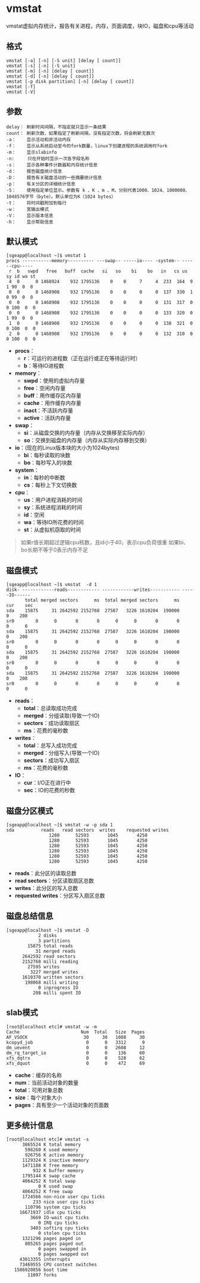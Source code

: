 # vmstat

vmstat虚拟内存统计，报告有关进程，内存，页面调度，块IO，磁盘和cpu等活动

## 格式

```shell
vmstat [-a] [-n] [-S unit] [delay [ count]]
vmstat [-s] [-n] [-S unit]
vmstat [-m] [-n] [delay [ count]]
vmstat [-d] [-n] [delay [ count]]
vmstat [-p disk partition] [-n] [delay [ count]]
vmstat [-f]
vmstat [-V]
```

## 参数

```shell
delay： 刷新时间间隔，不指定就只显示一条结果
count： 刷新次数，如果指定了刷新间隔，没有指定次数，将会刷新无数次
-a：    显示活动和非活动内存
-f：    显示从系统启动至今的fork数量，linux下创建进程的系统调用时fork
-m：	   显示slabinfo
-n:     只在开始时显示一次各字段名称
-s：    显示各种事件计数器和内存统计信息
-d：    报告磁盘统计信息
-D：    报告有关磁盘活动的一些摘要统计信息
-p：	   有关分区的详细统计信息
-S：    使用指定单位显示。参数有 k 、K 、m 、M，分别代表1000、1024、1000000、1048576字节（byte）。默认单位为K（1024 bytes）
-t：    将时间戳附加到每行
-w：    宽输出模式
-V：    显示版本信息
-h：	   显示帮助信息
```

## 默认模式

```shell
[sgeapp@localhost ~]$ vmstat 1
procs -----------memory---------- ---swap-- -----io---- -system-- ------cpu-----
 r  b   swpd   free   buff  cache   si   so    bi    bo   in   cs us sy id wa st
 4  0      0 1468924    932 1795136    0    0     7     4  233  164  9  1 90  0  0
 0  0      0 1468908    932 1795136    0    0     0     0  137  330  1  0 99  0  0
 0  0      0 1468908    932 1795136    0    0     0     0  131  317  0  0 100  0  0
 0  0      0 1468908    932 1795136    0    0     0     0  133  320  0  1 99  0  0
 1  0      0 1468908    932 1795136    0    0     0     0  138  321  0  0 100  0  0
 2  0      0 1468908    932 1795136    0    0     0     0  132  310  0  0 100  0  0
```

- **procs**：
  - **r**：可运行的进程数（正在运行或正在等待运行时）
  - **b**：等待IO进程数
- **memory**：
  - **swpd**：使用的虚拟内存量
  - **free**：空闲内存量
  - **buff**：用作缓存区内存量
  - **cache**：用作缓存内存量
  - **inact**：不活跃内存量
  - **active**：活跃内存量
- **swap**：
  - **si**：从磁盘交换的内存量（内存从交换移至实际内存）
  - **so**：交换到磁盘的内存量（内存从实际内存移到交换）
- **io**：(现在的Linux版本块的大小为1024bytes)
  - **bi**：每秒读取的块数
  - **bo**：每秒写入的块数
- **system**：
  - **in**：每秒的中断数
  - **cs**：每秒上下文切换数
- **cpu**：
  - **us**：用户进程消耗的时间
  - **sy**：系统进程消耗的时间
  - **id**：空闲
  - **wa**：等待IO所花费的时间
  - **st**：从虚拟机窃取的时间

> 如果r值长期超过逻辑cpu核数，且id小于40，表示cpu负荷很重
> 如果bi、bo长期不等于0表示内存不足

## 磁盘模式

```shell
[sgeapp@localhost ~]$ vmstat  -d 1
disk- ------------reads------------ ------------writes----------- -----IO------
       total merged sectors      ms  total merged sectors      ms    cur    sec
sda    15875     31 2642592 2152768  27587   3226 1610204  198000      0    208
sr0        0      0       0       0      0      0       0       0      0      0
sda    15875     31 2642592 2152768  27587   3226 1610204  198000      0    208
sr0        0      0       0       0      0      0       0       0      0      0
sda    15875     31 2642592 2152768  27587   3226 1610204  198000      0    208
sr0        0      0       0       0      0      0       0       0      0      0
sda    15875     31 2642592 2152768  27587   3226 1610204  198000      0    208
sr0        0      0       0       0      0      0       0       0      0      0
```

- **reads**：
  - **total**：总读取成功完成
  - **merged**：分组读取(导致一个IO)
  - **sectors**：成功读取扇区
  - **ms**：花费的毫秒数
- **writes**：
  - **total**：总写入成功完成
  - **merged**：分组写入(导致一个IO)
  - **sectors**：成功写入扇区
  - **ms**：花费的毫秒数
- **IO**：
  - **cur**：I/O正在进行中
  - **sec**：IO的花费的秒数

## 磁盘分区模式

```shell
[sgeapp@localhost ~]$ vmstat -w -p sda 1
sda          reads   read sectors  writes    requested writes
                1280      52593       1045       4250
                1280      52593       1045       4250
                1280      52593       1045       4250
                1280      52593       1045       4250
                1280      52593       1045       4250
                1280      52593       1045       4250
```

- **reads**：此分区的读取总数
- **read sectors**：分区读取扇区总数
- **writes**：此分区的写入总数
- **requested writes**：分区写入扇区总数

## 磁盘总结信息

```shell
[sgeapp@localhost ~]$ vmstat -D
            2 disks 
            3 partitions 
        15875 total reads
           31 merged reads
      2642592 read sectors
      2152768 milli reading
        27595 writes
         3227 merged writes
      1610370 written sectors
       198068 milli writing
            0 inprogress IO
          208 milli spent IO
```

## slab模式

```shell
[root@localhost etc]# vmstat -w -m
Cache                       Num  Total   Size  Pages
AF_VSOCK                     30     30   1088     30
kcopyd_job                    0      0   3312      9
dm_uevent                     0      0   2608     12
dm_rq_target_io               0      0    136     60
xfs_dqtrx                     0      0    528     62
xfs_dquot                     0      0    472     69
```

- **cache**：缓存的名称
- **num**：当前活动对象的数量
- **total**：可用对象总数
- **size**：每个对象大小
- **pages**：具有至少一个活动对象的页面数

## 更多统计信息

```shell
[root@localhost etc]# vmstat -s
      3865524 K total memory
       598260 K used memory
       926756 K active memory
      1129324 K inactive memory
      1471188 K free memory
          932 K buffer memory
      1795144 K swap cache
      4064252 K total swap
            0 K used swap
      4064252 K free swap
      1724566 non-nice user cpu ticks
          233 nice user cpu ticks
       110796 system cpu ticks
     16671937 idle cpu ticks
         3669 IO-wait cpu ticks
            0 IRQ cpu ticks
         3403 softirq cpu ticks
            0 stolen cpu ticks
      1321296 pages paged in
       805265 pages paged out
            0 pages swapped in
            0 pages swapped out
     43013355 interrupts
     73469555 CPU context switches
   1586920856 boot time
        11097 forks
```

